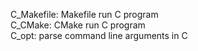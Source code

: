 C_Makefile: Makefile run C program  
C_CMake: CMake run C program  
C_opt: parse command line arguments in C  

